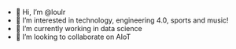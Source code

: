 - 👋 Hi, I’m @loulr
- 👀 I’m interested in technology, engineering 4.0, sports and music!
- 🌱 I’m currently working in data science
- 💞️ I’m looking to collaborate on AIoT

<!---
loulr/loulr is a ✨ special ✨ repository because its `README.md` (this file) appears on your GitHub profile.
You can click the Preview link to take a look at your changes.
--->
